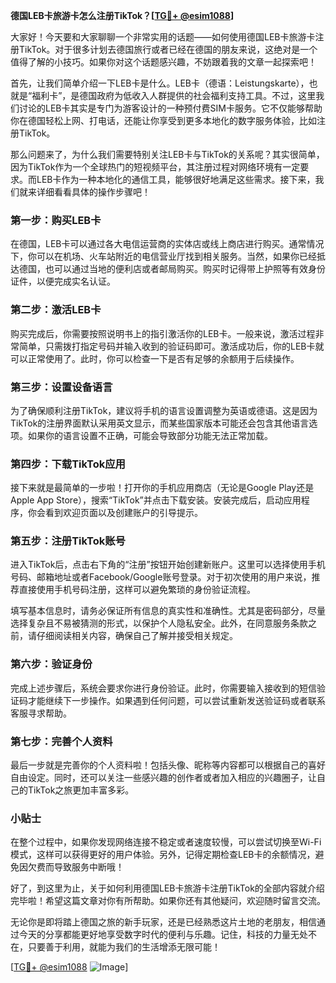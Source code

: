 **德国LEB卡旅游卡怎么注册TikTok？[[TG💪+ @esim1088](https://t.me/s/esim1088)]**

大家好！今天要和大家聊聊一个非常实用的话题——如何使用德国LEB卡旅游卡注册TikTok。对于很多计划去德国旅行或者已经在德国的朋友来说，这绝对是一个值得了解的小技巧。如果你对这个话题感兴趣，不妨跟着我的文章一起探索吧！

首先，让我们简单介绍一下LEB卡是什么。LEB卡（德语：Leistungskarte），也就是“福利卡”，是德国政府为低收入人群提供的社会福利支持工具。不过，这里我们讨论的LEB卡其实是专门为游客设计的一种预付费SIM卡服务。它不仅能够帮助你在德国轻松上网、打电话，还能让你享受到更多本地化的数字服务体验，比如注册TikTok。

那么问题来了，为什么我们需要特别关注LEB卡与TikTok的关系呢？其实很简单，因为TikTok作为一个全球热门的短视频平台，其注册过程对网络环境有一定要求。而LEB卡作为一种本地化的通信工具，能够很好地满足这些需求。接下来，我们就来详细看看具体的操作步骤吧！

### 第一步：购买LEB卡

在德国，LEB卡可以通过各大电信运营商的实体店或线上商店进行购买。通常情况下，你可以在机场、火车站附近的电信营业厅找到相关服务。当然，如果你已经抵达德国，也可以通过当地的便利店或者邮局购买。购买时记得带上护照等有效身份证件，以便完成实名认证。

### 第二步：激活LEB卡

购买完成后，你需要按照说明书上的指引激活你的LEB卡。一般来说，激活过程非常简单，只需拨打指定号码并输入收到的验证码即可。激活成功后，你的LEB卡就可以正常使用了。此时，你可以检查一下是否有足够的余额用于后续操作。

### 第三步：设置设备语言

为了确保顺利注册TikTok，建议将手机的语言设置调整为英语或德语。这是因为TikTok的注册界面默认采用英文显示，而某些国家版本可能还会包含其他语言选项。如果你的语言设置不正确，可能会导致部分功能无法正常加载。

### 第四步：下载TikTok应用

接下来就是最简单的一步啦！打开你的手机应用商店（无论是Google Play还是Apple App Store），搜索“TikTok”并点击下载安装。安装完成后，启动应用程序，你会看到欢迎页面以及创建账户的引导提示。

### 第五步：注册TikTok账号

进入TikTok后，点击右下角的“注册”按钮开始创建新账户。这里可以选择使用手机号码、邮箱地址或者Facebook/Google账号登录。对于初次使用的用户来说，推荐直接使用手机号码注册，这样可以避免繁琐的身份验证流程。

填写基本信息时，请务必保证所有信息的真实性和准确性。尤其是密码部分，尽量选择复杂且不易被猜测的形式，以保护个人隐私安全。此外，在同意服务条款之前，请仔细阅读相关内容，确保自己了解并接受相关规定。

### 第六步：验证身份

完成上述步骤后，系统会要求你进行身份验证。此时，你需要输入接收到的短信验证码才能继续下一步操作。如果遇到任何问题，可以尝试重新发送验证码或者联系客服寻求帮助。

### 第七步：完善个人资料

最后一步就是完善你的个人资料啦！包括头像、昵称等内容都可以根据自己的喜好自由设定。同时，还可以关注一些感兴趣的创作者或者加入相应的兴趣圈子，让自己的TikTok之旅更加丰富多彩。

### 小贴士

在整个过程中，如果你发现网络连接不稳定或者速度较慢，可以尝试切换至Wi-Fi模式，这样可以获得更好的用户体验。另外，记得定期检查LEB卡的余额情况，避免因欠费而导致服务中断哦！

好了，到这里为止，关于如何利用德国LEB卡旅游卡注册TikTok的全部内容就介绍完毕啦！希望这篇文章对你有所帮助。如果你还有其他疑问，欢迎随时留言交流。

无论你是即将踏上德国之旅的新手玩家，还是已经熟悉这片土地的老朋友，相信通过今天的分享都能更好地享受数字时代的便利与乐趣。记住，科技的力量无处不在，只要善于利用，就能为我们的生活增添无限可能！

[[TG💪+ @esim1088](https://t.me/s/esim1088) ![Image](https://i.postimg.cc/4NQfJmqS/Snipaste-2025-05-13-00-14-12.png)]